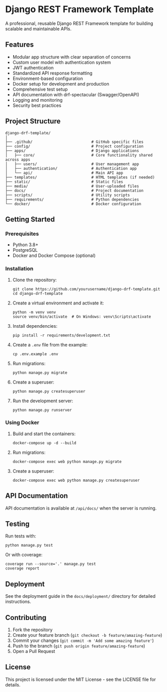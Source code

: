 # Django REST Framework Template

A professional, reusable Django REST Framework template for building scalable and maintainable APIs.

## Features

-   Modular app structure with clear separation of concerns
-   Custom user model with authentication system
-   JWT authentication
-   Standardized API response formatting
-   Environment-based configuration
-   Docker setup for development and production
-   Comprehensive test setup
-   API documentation with drf-spectacular (Swagger/OpenAPI)
-   Logging and monitoring
-   Security best practices

## Project Structure

```
django-drf-template/
│
├── .github/                          # GitHub specific files
├── config/                           # Project configuration
├── apps/                             # Django applications
│   ├── core/                         # Core functionality shared across apps
│   ├── users/                        # User management app
│   ├── authentication/               # Authentication app
│   └── api/                          # Main API app
├── templates/                        # HTML templates (if needed)
├── static/                           # Static files
├── media/                            # User-uploaded files
├── docs/                             # Project documentation
├── scripts/                          # Utility scripts
├── requirements/                     # Python dependencies
└── docker/                           # Docker configuration
```

## Getting Started

### Prerequisites

-   Python 3.8+
-   PostgreSQL
-   Docker and Docker Compose (optional)

### Installation

1. Clone the repository:

    ```
    git clone https://github.com/yourusername/django-drf-template.git
    cd django-drf-template
    ```

2. Create a virtual environment and activate it:

    ```
    python -m venv venv
    source venv/bin/activate  # On Windows: venv\Scripts\activate
    ```

3. Install dependencies:

    ```
    pip install -r requirements/development.txt
    ```

4. Create a `.env` file from the example:

    ```
    cp .env.example .env
    ```

5. Run migrations:

    ```
    python manage.py migrate
    ```

6. Create a superuser:

    ```
    python manage.py createsuperuser
    ```

7. Run the development server:
    ```
    python manage.py runserver
    ```

### Using Docker

1. Build and start the containers:

    ```
    docker-compose up -d --build
    ```

2. Run migrations:

    ```
    docker-compose exec web python manage.py migrate
    ```

3. Create a superuser:
    ```
    docker-compose exec web python manage.py createsuperuser
    ```

## API Documentation

API documentation is available at `/api/docs/` when the server is running.

## Testing

Run tests with:

```
python manage.py test
```

Or with coverage:

```
coverage run --source='.' manage.py test
coverage report
```

## Deployment

See the deployment guide in the `docs/deployment/` directory for detailed instructions.

## Contributing

1. Fork the repository
2. Create your feature branch (`git checkout -b feature/amazing-feature`)
3. Commit your changes (`git commit -m 'Add some amazing feature'`)
4. Push to the branch (`git push origin feature/amazing-feature`)
5. Open a Pull Request

## License

This project is licensed under the MIT License - see the LICENSE file for details.

